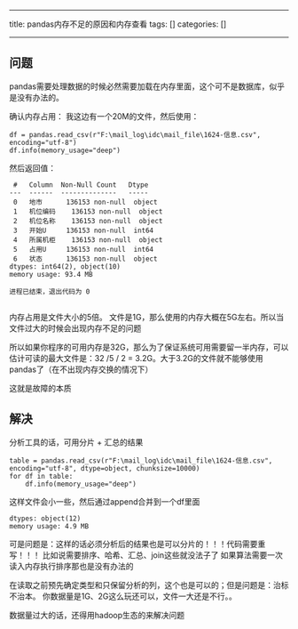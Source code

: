 
--- 
title:  pandas内存不足的原因和内存查看 
tags: []
categories: [] 

---
## 问题

pandas需要处理数据的时候必然需要加载在内存里面，这个可不是数据库，似乎是没有办法的。

确认内存占用： 我这边有一个20M的文件，然后使用：

```
df = pandas.read_csv(r"F:\mail_log\idc\mail_file\1624-信息.csv", encoding="utf-8")
df.info(memory_usage="deep")

```

然后返回值：

```
 #   Column  Non-Null Count   Dtype 
---  ------  --------------   ----- 
 0   地市      136153 non-null  object
 1   机位编码    136153 non-null  object
 2   机位名称    136153 non-null  object
 3   开始U     136153 non-null  int64 
 4   所属机柜    136153 non-null  object
 5   占用U     136153 non-null  int64 
 6   状态      136153 non-null  object
dtypes: int64(2), object(10)
memory usage: 93.4 MB

进程已结束，退出代码为 0


```

内存占用是文件大小的5倍。 文件是1G，那么使用的内存大概在5G左右。所以当文件过大的时候会出现内存不足的问题

所以如果你程序的可用内存是32G，那么为了保证系统可用需要留一半内存，可以估计可读的最大文件是：32 /5 / 2 = 3.2G。大于3.2G的文件就不能够使用pandas了（在不出现内存交换的情况下）

这就是故障的本质

## 解决

分析工具的话，可用分片 + 汇总的结果

```
table = pandas.read_csv(r"F:\mail_log\idc\mail_file\1624-信息.csv", encoding="utf-8", dtype=object, chunksize=10000)
for df in table:
    df.info(memory_usage="deep")

```

这样文件会小一些，然后通过append合并到一个df里面

```
dtypes: object(12)
memory usage: 4.9 MB

```

可是问题是：这样的话必须分析后的结果也是可以分片的！！！代码需要重写！！！ 比如说需要排序、哈希、汇总、join这些就没法子了 如果算法需要一次读入内存执行排序那也是没有办法的  

在读取之前预先确定类型和只保留分析的列，这个也是可以的；但是问题是：治标不治本。 你数据量是1G、2G这么玩还可以，文件一大还是不行。。

数据量过大的话，还得用hadoop生态的来解决问题
